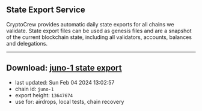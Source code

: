 ## State Export Service
CryptoCrew provides automatic daily state exports for all chains we validate. State export files can be used as genesis files and are a snapshot of the current blockchain state, including all validators, accounts, balances and delegations.

---
**Download: [juno-1 state export](https://dl.ccvalidators.com/SERVICE/juno/juno-1_export_13647674.json)**
---

- last updated: Sun Feb 04 2024 13:02:57
- chain id: `juno-1`
- export height: `13647674`
- use for: airdrops, local tests, chain recovery
